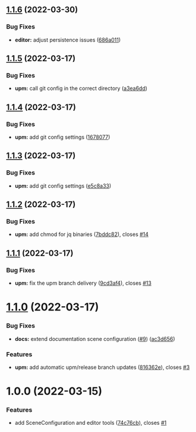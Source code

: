 ## [1.1.6](https://github.com/BeardedPlatypus/unity-multiple-scene-manager/compare/v1.1.5...v1.1.6) (2022-03-30)


### Bug Fixes

* **editor:** adjust persistence issues ([686a011](https://github.com/BeardedPlatypus/unity-multiple-scene-manager/commit/686a011f780a4bd2d7ace901e8d3f43229bb4649))

## [1.1.5](https://github.com/BeardedPlatypus/unity-multiple-scene-manager/compare/v1.1.4...v1.1.5) (2022-03-17)


### Bug Fixes

* **upm:** call git config in the correct directory ([a3ea6dd](https://github.com/BeardedPlatypus/unity-multiple-scene-manager/commit/a3ea6ddab0c55c6fe4ee6b659dcca4935d07d76c))

## [1.1.4](https://github.com/BeardedPlatypus/unity-multiple-scene-manager/compare/v1.1.3...v1.1.4) (2022-03-17)


### Bug Fixes

* **upm:** add git config settings ([1678077](https://github.com/BeardedPlatypus/unity-multiple-scene-manager/commit/167807719f58261bbd7d1495a13a6dd34cdc36ea))

## [1.1.3](https://github.com/BeardedPlatypus/unity-multiple-scene-manager/compare/v1.1.2...v1.1.3) (2022-03-17)


### Bug Fixes

* **upm:** add git config settings ([e5c8a33](https://github.com/BeardedPlatypus/unity-multiple-scene-manager/commit/e5c8a332714fc2721e7e06b7ee4d3a4fd0386b8c))

## [1.1.2](https://github.com/BeardedPlatypus/unity-multiple-scene-manager/compare/v1.1.1...v1.1.2) (2022-03-17)


### Bug Fixes

* **upm:** add chmod for jq binaries ([7bddc82](https://github.com/BeardedPlatypus/unity-multiple-scene-manager/commit/7bddc8232dc21ca6cd5535215104a01f327648e3)), closes [#14](https://github.com/BeardedPlatypus/unity-multiple-scene-manager/issues/14)

## [1.1.1](https://github.com/BeardedPlatypus/unity-multiple-scene-manager/compare/v1.1.0...v1.1.1) (2022-03-17)


### Bug Fixes

* **upm:** fix the upm branch delivery ([9cd3af4](https://github.com/BeardedPlatypus/unity-multiple-scene-manager/commit/9cd3af4cfecfa365a8349824a9614b09eefafd93)), closes [#13](https://github.com/BeardedPlatypus/unity-multiple-scene-manager/issues/13)

# [1.1.0](https://github.com/BeardedPlatypus/unity-multiple-scene-manager/compare/v1.0.0...v1.1.0) (2022-03-17)


### Bug Fixes

* **docs:** extend documentation scene configuration ([#9](https://github.com/BeardedPlatypus/unity-multiple-scene-manager/issues/9)) ([ac3d656](https://github.com/BeardedPlatypus/unity-multiple-scene-manager/commit/ac3d656cb9a170a61fca9ccb865597940ae978eb))


### Features

* **upm:** add automatic upm/release branch updates ([816362e](https://github.com/BeardedPlatypus/unity-multiple-scene-manager/commit/816362e39e8dc1c87939e8b88b67c06104b7e81a)), closes [#3](https://github.com/BeardedPlatypus/unity-multiple-scene-manager/issues/3)

# 1.0.0 (2022-03-15)


### Features

* add SceneConfiguration and editor tools ([74c76cb](https://github.com/BeardedPlatypus/unity-multiple-scene-manager/commit/74c76cb86754a9f596a684de192afc392824c834)), closes [#1](https://github.com/BeardedPlatypus/unity-multiple-scene-manager/issues/1)
